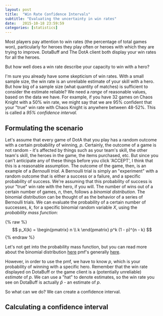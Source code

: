 ```yaml
---
layout: post
title:  "Win Rate Confidence Intervals"
subtitle: "Evaluating the uncertainty in win rates"
date:   2015-10-18 23:59:59
categories: [statistics]
---
```


Most players pay attention to win rates (the percentage of total games won), particularly for heroes they play often or heroes with which they are trying to improve. DotaBuff and The DotA client both display your win rates for all the heroes.

But how well does a win rate describe your capacity to win with a hero?

I'm sure you already have some skepticism of win rates. With a small sample size, the win rate is an unreliable estimate of your skill with a hero. But how big of a sample size (what quantity of matches) is sufficient to consider the estimate reliable? We need a *range* of reasonable values, based on the data we have. For example, if you have 32 games on Chaos Knight with a 50% win rate, we might say that we are 95% confident that your "true" win rate with Chaos Knight is anywhere between 48-52%. This is called a *95% confidence interval.*

## Formulating the scenario
Let's assume that every game of DotA that you play has a random outcome with a certain probability of winning, $p$. Certainly, the outcome of a game is not random - it's affected by things such as your team's skill, the other team's skill, the heroes in the game, the items purchased, etc. But since you can't anticipate any of these things before you click 'ACCEPT', I think that this is a reasonable assumption. The outcome of the game, then, is an example of a *Bernoulli trial*. A Bernoulli trial is simply an "experiment" with a random outcome that is either a success or a failure, and a specific probability of success. We're assuming that this probability of success is your "true" win rate with the hero, if you will. The number of wins out of a certain number of games, $n$, then, follows a *binomial distribution*. The binomial distribution can be thought of as the behavior of a series of Bernoulli trials. We can evaluate the probability of a certain number of successes, $k$, for a specific binomial random variable $X$, using the *probability mass function*:

{% raw %}
$$ p_X(k) = \begin{pmatrix} n \\ k \end{pmatrix} p^k (1 - p)^{n - k} $$
{% endraw %}

Let's not get into the probability mass function, but you can read more about the binomial distribution [here](https://en.wikipedia.org/wiki/Binomial_distribution) pmf's generally [here](https://en.wikipedia.org/wiki/Probability_mass_function).

However, in order to use the pmf, we have to know $p$, which is your probability of winning with a specific hero. Remember that the win rate displayed on DotaBuff or the game client is a (potentially unreliable) *estimate* of $p$. We can use a "hat" to denote estimates, so the win rate you see on DotaBuff is actually $\hat p$ - an estimate of $p$.

So what can we do? We can create a confidence interval.

## Calculating a confidence interval



